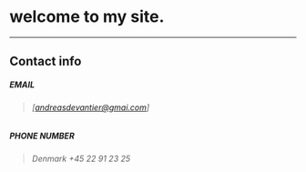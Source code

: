 # welcome to my site.

---
## **Contact info**

##### **EMAIL**
> ###### [andreasdevantier@gmai.com]


##### **PHONE NUMBER**
> ###### Denmark +45 22 91 23 25


